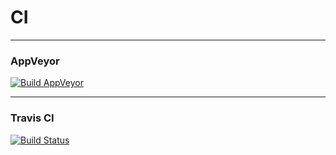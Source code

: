 # CI

---

### AppVeyor

[![Build AppVeyor](https://img.shields.io/appveyor/ci/snoopy/ci.svg)](https://ci.appveyor.com/project/snoopy/ci)

---

### Travis CI

[![Build Status](https://travis-ci.org/snoopy4ever/ci.svg?branch=master)](https://travis-ci.org/snoopy4ever/ci)
